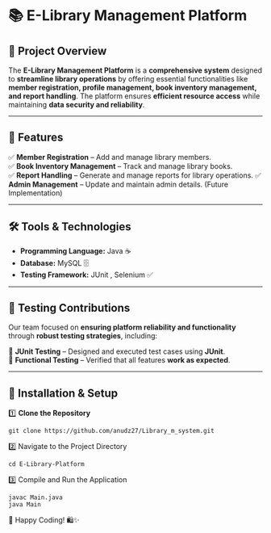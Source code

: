 # 📚 E-Library Management Platform  

## 🏢 Project Overview  
The **E-Library Management Platform** is a **comprehensive system** designed to **streamline library operations** by offering essential functionalities like **member registration, profile management, book inventory management, and report handling**. The platform ensures **efficient resource access** while maintaining **data security and reliability**.  

---

## 🚀 Features  
✅ **Member Registration** – Add and manage library members.   
✅ **Book Inventory Management** – Track and manage library books.  
✅ **Report Handling** – Generate and manage reports for library operations. 
✅ **Admin Management** – Update and maintain admin details. (Future Implementation)

---

## 🛠️ Tools & Technologies  
- **Programming Language:** Java ☕  
- **Database:** MySQL 🗄️  
- **Testing Framework:** JUnit , Selenium ✅  

---

## 🧪 Testing Contributions  
Our team focused on **ensuring platform reliability and functionality** through **robust testing strategies**, including:  

🔹 **JUnit Testing** – Designed and executed test cases using **JUnit**.  
🔹 **Functional Testing** – Verified that all features **work as expected**.  

---

## 🔧 Installation & Setup  

1️⃣ **Clone the Repository**  
```
git clone https://github.com/anudz27/Library_m_system.git

```
2️⃣ Navigate to the Project Directory

```
cd E-Library-Platform
```
3️⃣ Compile and Run the Application

```
javac Main.java  
java Main  
```

🚀 Happy Coding! 🛍️✨
